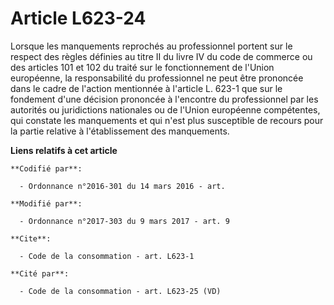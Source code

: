# Article L623-24

Lorsque les manquements reprochés au professionnel portent sur le respect des règles définies au titre II du livre IV du code
de commerce ou des articles 101 et 102 du traité sur le fonctionnement de l'Union européenne, la responsabilité du
professionnel ne peut être prononcée dans le cadre de l'action mentionnée à l'article L. 623-1 que sur le fondement d'une
décision prononcée à l'encontre du professionnel par les autorités ou juridictions nationales ou de l'Union européenne
compétentes, qui constate les manquements et qui n'est plus susceptible de recours pour la partie relative à l'établissement
des manquements.

**Liens relatifs à cet article**

	**Codifié par**:

	  - Ordonnance n°2016-301 du 14 mars 2016 - art.

	**Modifié par**:

	  - Ordonnance n°2017-303 du 9 mars 2017 - art. 9

	**Cite**:

	  - Code de la consommation - art. L623-1

	**Cité par**:

	  - Code de la consommation - art. L623-25 (VD)
